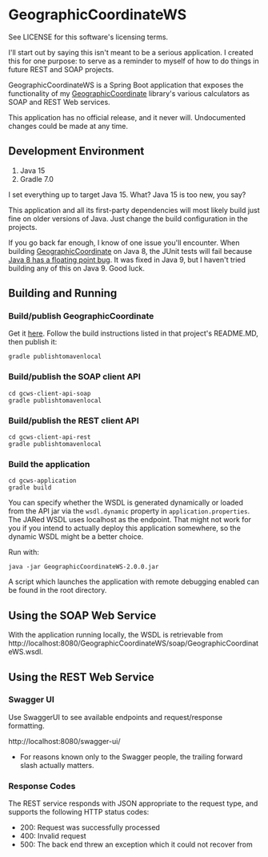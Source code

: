 GeographicCoordinateWS
======================

See LICENSE for this software's licensing terms.

I'll start out by saying this isn't meant to be a serious application.  I created this for one purpose:  to serve as a reminder to myself of how to do things in future REST and SOAP projects.

GeographicCoordinateWS is a Spring Boot application that exposes the functionality of my [GeographicCoordinate](https://github.com/kloverde/java-GeographicCoordinate) library's various calculators as SOAP and REST Web services.

This application has no official release, and it never will.  Undocumented changes could be made at any time.


## Development Environment

1. Java 15
2. Gradle 7.0

I set everything up to target Java 15.  What?  Java 15 is too new, you say?

This application and all its first-party dependencies will most likely build just fine on older versions of Java.  Just change the build configuration in the projects.

If you go back far enough, I know of one issue you'll encounter.  When building [GeographicCoordinate](https://github.com/kloverde/java-GeographicCoordinate) on Java 8, the JUnit tests will fail because [Java 8 has a floating point bug](https://bugs.openjdk.java.net/browse/JDK-8039915).  It was fixed in Java 9, but I haven't tried building any of this on Java 9.  Good luck.


## Building and Running

### Build/publish GeographicCoordinate

Get it [here](https://github.com/kloverde/java-GeographicCoordinate).  Follow the build instructions listed in that project's README.MD, then publish it:

```shell
gradle publishtomavenlocal
```

### Build/publish the SOAP client API

```shell
cd gcws-client-api-soap
gradle publishtomavenlocal
```

### Build/publish the REST client API

```shell
cd gcws-client-api-rest
gradle publishtomavenlocal
```

### Build the application

```
cd gcws-application
gradle build
```

You can specify whether the WSDL is generated dynamically or loaded from the API jar via the `wsdl.dynamic` property in `application.properties`.  The JARed WSDL uses localhost as the endpoint.  That might not work for you if you intend to actually deploy this application somewhere, so the dynamic WSDL might be a better choice.


Run with:

```shell
java -jar GeographicCoordinateWS-2.0.0.jar
```

A script which launches the application with remote debugging enabled can be found in the root directory.


## Using the SOAP Web Service

With the application running locally, the WSDL is retrievable from http://localhost:8080/GeographicCoordinateWS/soap/GeographicCoordinateWS.wsdl.


## Using the REST Web Service

### Swagger UI

Use SwaggerUI to see available endpoints and request/response formatting.

http://localhost:8080/swagger-ui/

* For reasons known only to the Swagger people, the trailing forward slash actually matters.


### Response Codes

The REST service responds with JSON appropriate to the request type, and supports the following HTTP status codes:

* 200:  Request was successfully processed
* 400:  Invalid request
* 500:  The back end threw an exception which it could not recover from
